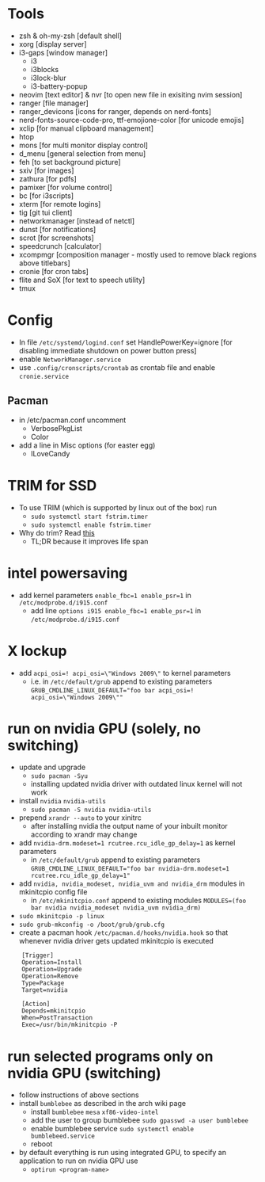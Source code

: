 # Tools
* zsh & oh-my-zsh [default shell]
* xorg [display server]
* i3-gaps [window manager]
  * i3
  * i3blocks
  * i3lock-blur
  * i3-battery-popup
* neovim [text editor] & nvr [to open new file in exisiting nvim session]
* ranger [file manager]
* ranger\_devicons [icons for ranger, depends on nerd-fonts]
* nerd-fonts-source-code-pro, ttf-emojione-color [for unicode emojis]
* xclip [for manual clipboard management]
* htop
* mons [for multi monitor display control]
* d\_menu [general selection from menu]
* feh [to set background picture]
* sxiv [for images]
* zathura [for pdfs]
* pamixer [for volume control]
* bc [for i3scripts]
* xterm [for remote logins]
* tig [git tui client]
* networkmanager [instead of netctl]
* dunst [for notifications]
* scrot [for screenshots]
* speedcrunch [calculator]
* xcompmgr [composition manager - mostly used to remove black regions above titlebars]
* cronie [for cron tabs]
* flite and SoX [for text to speech utility]
* tmux

# Config
* In file `/etc/systemd/logind.conf` set HandlePowerKey=ignore [for disabling immediate shutdown on power button press]
* enable `NetworkManager.service`
* use `.config/cronscripts/crontab` as crontab file and enable `cronie.service`

## Pacman
* in /etc/pacman.conf uncomment
  * VerbosePkgList
  * Color
* add a line in Misc options (for easter egg)
  * ILoveCandy

# TRIM for SSD
* To use TRIM (which is supported by linux out of the box) run
  * `sudo systemctl start fstrim.timer`
  * `sudo systemctl enable fstrim.timer`
* Why do trim? Read [this](https://blog.backslasher.net/linux-and-ssds-should-you-trim.html)
  * TL;DR because it improves life span

# intel powersaving
* add kernel parameters `enable_fbc=1 enable_psr=1` in `/etc/modprobe.d/i915.conf`
  * add line `options i915 enable_fbc=1 enable_psr=1` in `/etc/modprobe.d/i915.conf`

# X lockup
* add `acpi_osi=! acpi_osi=\"Windows 2009\"` to kernel parameters
  * i.e. in `/etc/default/grub` append to existing parameters `GRUB_CMDLINE_LINUX_DEFAULT="foo bar acpi_osi=! acpi_osi=\"Windows 2009\""`

# run on nvidia GPU (solely, no switching)
* update and upgrade 
  * `sudo pacman -Syu`
  * installing updated nvidia driver with outdated linux kernel will not work
* install `nvidia` `nvidia-utils`
  * `sudo pacman -S nvidia nvidia-utils`
* prepend `xrandr --auto` to your xinitrc
  * after installing nvidia the output name of your inbuilt monitor according to xrandr may change
* add `nvidia-drm.modeset=1 rcutree.rcu_idle_gp_delay=1` as kernel parameters
  * in `/etc/default/grub` append to existing parameters `GRUB_CMDLINE_LINUX_DEFAULT="foo bar nvidia-drm.modeset=1 rcutree.rcu_idle_gp_delay=1"`
* add `nvidia, nvidia_modeset, nvidia_uvm and nvidia_drm` modules in mkinitcpio config file
  * in `/etc/mkinitcpio.conf` append to existing modules `MODULES=(foo bar nvidia nvidia_modeset nvidia_uvm nvidia_drm)`
* `sudo mkinitcpio -p linux`
* `sudo grub-mkconfig -o /boot/grub/grub.cfg`
* create a pacman hook `/etc/pacman.d/hooks/nvidia.hook` so that whenever nvidia driver gets updated mkinitcpio is executed
```
    [Trigger]
    Operation=Install
    Operation=Upgrade
    Operation=Remove
    Type=Package
    Target=nvidia

    [Action]
    Depends=mkinitcpio
    When=PostTransaction
    Exec=/usr/bin/mkinitcpio -P
```
# run selected programs only on nvidia GPU (switching)
* follow instructions of above sections
* install `bumblebee` as described in the arch wiki page
  * install `bumblebee` `mesa` `xf86-video-intel`
  * add the user to group bumblebee `sudo gpasswd -a user bumblebee`
  * enable bumblebee service `sudo systemctl enable bumblebeed.service`
  * reboot
* by default everything is run using integrated GPU, to specify an application to run on nvidia GPU use
  * `optirun <program-name>`

